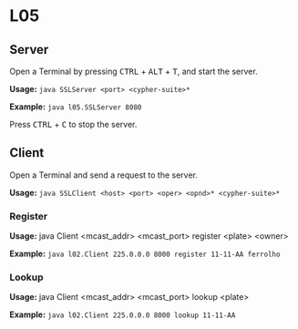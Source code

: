 # L05

## Server

Open a Terminal by pressing <kbd>CTRL</kbd> + <kbd>ALT</kbd> + <kbd>T</kbd>, and start the server.

**Usage:** ```java SSLServer <port> <cypher-suite>*```

**Example:** ```java l05.SSLServer 8080 ```

Press <kbd>CTRL</kbd> + <kbd>C</kbd> to stop the server.


## Client

Open a Terminal and send a request to the server.

**Usage:** ```java SSLClient <host> <port> <oper> <opnd>* <cypher-suite>*```

### Register

**Usage:** java Client \<mcast_addr\> \<mcast_port\> register \<plate\> \<owner\>

**Example:** ```java l02.Client 225.0.0.0 8000 register 11-11-AA ferrolho```


### Lookup

**Usage:** java Client \<mcast_addr\> \<mcast_port\> lookup \<plate\>

**Example:** ```java l02.Client 225.0.0.0 8000 lookup 11-11-AA```
